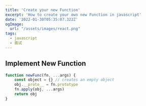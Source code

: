 ```yaml
---
title: 'Create your new Function'
excerpt: 'How to create your own new Function in javascript'
date: '2022-01-30T05:35:07.322Z'
ogImage:
  url: "/assets/images/react.png"
tags:
  - javascript
  - 面试
---
```


## Implement New Function

```js
function newFunc(fn, ...args) {
    const object = {} // creates an empty object
    obj.__proto__ = fn.prototype
    fn.apply(obj, ...args)
    return obj
}
```